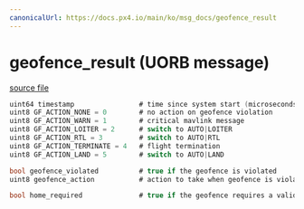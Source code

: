 ```yaml
---
canonicalUrl: https://docs.px4.io/main/ko/msg_docs/geofence_result
---
```


# geofence_result (UORB message)



[source file](https://github.com/PX4/PX4-Autopilot/blob/release/1.13/msg/geofence_result.msg)

```c
uint64 timestamp                # time since system start (microseconds)
uint8 GF_ACTION_NONE = 0        # no action on geofence violation
uint8 GF_ACTION_WARN = 1        # critical mavlink message
uint8 GF_ACTION_LOITER = 2      # switch to AUTO|LOITER
uint8 GF_ACTION_RTL = 3         # switch to AUTO|RTL
uint8 GF_ACTION_TERMINATE = 4   # flight termination
uint8 GF_ACTION_LAND = 5        # switch to AUTO|LAND

bool geofence_violated          # true if the geofence is violated
uint8 geofence_action           # action to take when geofence is violated

bool home_required              # true if the geofence requires a valid home position

```
